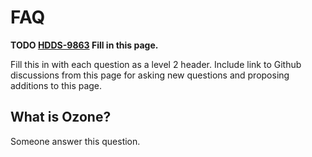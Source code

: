 # FAQ

**TODO [HDDS-9863](https://issues.apache.org/jira/browse/HDDS-9863) Fill in this page.**

Fill this in with each question as a level 2 header. Include link to Github discussions from this page for asking new questions and proposing additions to this page.

## What is Ozone?

Someone answer this question.
